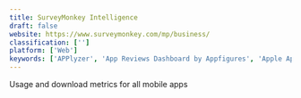 ```yaml
---
title: SurveyMonkey Intelligence
draft: false 
website: https://www.surveymonkey.com/mp/business/
classification: ['']
platform: ['Web']
keywords: ['APPlyzer', 'App Reviews Dashboard by Appfigures', 'Apple App Analytics', 'Boolean', 'DoubleDutch', 'FeedBot by SurveySparrow', 'Feedback Tools', 'Freetrade', 'Incoming Feedback by Hotjar', 'Lumeos', 'Maslow', 'My Motiff', 'Numstock', 'Playground Analytics', 'Prodlytic', 'Refiner', 'Simple Poll', 'Slack Surveys by Standuply', 'Twitter Polls', 'Usage Analytics in appFigures', 'UserX', 'Wedgies', 'Yo Polls']
---
```

Usage and download metrics for all mobile apps